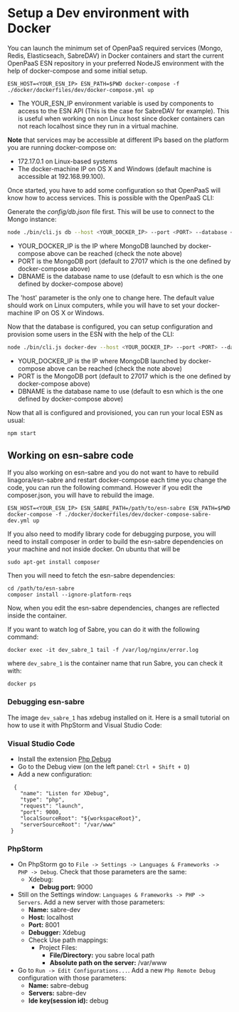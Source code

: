 # Setup a Dev environment with Docker

You can launch the minimum set of OpenPaaS required services (Mongo, Redis, Elasticseach, SabreDAV) in Docker containers
and start the current OpenPaaS ESN repository in your preferred NodeJS environment with the help of docker-compose and some initial setup.

```
ESN_HOST=<YOUR_ESN_IP> ESN_PATH=$PWD docker-compose -f ./docker/dockerfiles/dev/docker-compose.yml up
```

- The YOUR_ESN_IP environment variable is used by components to access to the ESN API (This is the case for SabreDAV for example).
This is useful when working on non Linux host since docker containers can not reach localhost since they run in a virtual machine.

**Note** that services may be accessible at different IPs based on the platform you are running docker-compose on:

- 172.17.0.1 on Linux-based systems
- The docker-machine IP on OS X and Windows (default machine is accessible at 192.168.99.100).

Once started, you have to add some configuration so that OpenPaaS will know how to access services. This is possible with the OpenPaaS CLI:

Generate the *config/db.json* file first. This will be use to connect to the Mongo instance:

```bash
node ./bin/cli.js db --host <YOUR_DOCKER_IP> --port <PORT> --database <DBNAME>
```

- YOUR_DOCKER_IP is the IP where MongoDB launched by docker-compose above can be reached (check the note above)
- PORT is the MongoDB port (default to 27017 which is the one defined by docker-compose above)
- DBNAME is the database name to use (default to esn which is the one defined by docker-compose above)

The 'host' parameter is the only one to change here. The default value should work on Linux computers, while you will have to set your docker-machine IP on OS X or Windows.

Now that the database is configured, you can setup configuration and provision some users in the ESN with the help of the CLI:


```bash
node ./bin/cli.js docker-dev --host <YOUR_DOCKER_IP> --port <PORT> --database <DBNAME>
```

- YOUR_DOCKER_IP is the IP where MongoDB launched by docker-compose above can be reached (check the note above)
- PORT is the MongoDB port (default to 27017 which is the one defined by docker-compose above)
- DBNAME is the database name to use (default to esn which is the one defined by docker-compose above)

Now that all is configured and provisioned, you can run your local ESN as usual:

 ```bash
 npm start
 ```

## Working on esn-sabre code

If you also working on esn-sabre and you do not want to have to rebuild linagora/esn-sabre and restart docker-compose each time you change
the code, you can run the following command. However if you edit the composer.json, you will have to rebuild the image.

```
ESN_HOST=<YOUR_ESN_IP> ESN_SABRE_PATH=/path/to/esn-sabre ESN_PATH=$PWD docker-compose -f ./docker/dockerfiles/dev/docker-compose-sabre-dev.yml up
```

If you also need to modify library code for debugging purpose, you will need to install composer in order to build the esn-sabre dependencies on your machine and not inside docker. On ubuntu that will be

```
sudo apt-get install composer
```

Then you will need to fetch the esn-sabre dependencies:
```
cd /path/to/esn-sabre
composer install --ignore-platform-reqs
```
Now, when you edit the esn-sabre dependencies, changes are reflected inside the container.

If you want to watch log of Sabre, you can do it with the following command:
```
docker exec -it dev_sabre_1 tail -f /var/log/nginx/error.log
```

where `dev_sabre_1` is the container name that run Sabre, you can check it with:
```
docker ps
```

### Debugging esn-sabre

The image `dev_sabre_1` has xdebug installed on it. Here is a small tutorial on how to use it with PhpStorm and Visual Studio Code:

### Visual Studio Code

* Install the extension [Php Debug](https://marketplace.visualstudio.com/items?itemName=felixfbecker.php-debug)
* Go to the Debug view (on the left panel: `Ctrl + Shift + D`)
* Add a new configuration:

```
  {
    "name": "Listen for XDebug",
    "type": "php",
    "request": "launch",
    "port": 9000,
    "localSourceRoot": "${workspaceRoot}",
    "serverSourceRoot": "/var/www"
 }
```

### PhpStorm

* On PhpStorm go to `File -> Settings -> Languages & Frameworks -> PHP -> Debug`. Check that those parameters are the same:
    * Xdebug:
        * **Debug port:** 9000
* Still on the Settings window: `Languages & Frameworks -> PHP -> Servers`. Add a new server with those parameters:
    * **Name:** sabre-dev
    * **Host:** localhost
    * **Port:** 8001
    * **Debugger:** Xdebug
    * Check Use path mappings:
        * Project Files:
            * **File/Directory:** you sabre local path
            * **Absolute path on the server:** /var/www
* Go to `Run -> Edit Configurations...`. Add a new `Php Remote Debug` configuration with those parameters:
    * **Name:** sabre-debug
    * **Servers:** sabre-dev
    * **Ide key(session id):** debug
